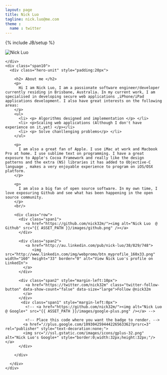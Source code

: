 ```yaml
---
layout: page
title: Nick Luo
tagline: nick.luo@me.com
theme :
  name : twitter
---
```

{% include JB/setup %}

<div class ="marketing">
  <div class="row">
    <div class = "span2">
      <!-- put my image here -->
      <img class ="bs-icon" src="{{ ASSET_PATH }}/photos/nick.jpg" alt="Nick Luo">

<!--       <ul class="socialicons">
        <li> <a href=""> i </a> </li>
      </ul> -->
    </div>
    <div class="span10">
      <div class="hero-unit" style="padding:20px">
<!--         <div class= "page-header">
          <h2>
            {{ page.title }} 
            {% if page.tagline %} 
              <small>{{ page.tagline }}</small>
            {% endif %}
          </h2>
        </div> -->
        <h2> About me </h2>
        <p> 
          Hi I am Nick Luo, I am a passionate software engineer/developer currently residing in Brisbane, Australia. In my current work, I am specialised in developing secure web applications ,iPhone/iPad applications development. I also have great interests on the following areas:
        </p>
        <ul>
          <li> <p> Algorithms designed and implementation </p> </li>
          <li> <p>Scaling web applications (Although I don't have experience on it,yet) </p></li>
          <li> <p> Solve chanllenging problems</p> </li>
        </ul>

        <p> 
          I am also a great fan of Apple. I use iMac at work and Macbook Pro at home. I use sublime text on programming. I have a great exposure to Apple's Cocoa Framework and really like the design patterns and the extra (NS) libraries it has added to Objective-C language , makes a very enjoyable experience to program on iOS/OSX platform.
        </p>

        <p> 
          I am also a big fan of open source software. In my own time, I love exposuring Github and see what has been happening in the open source community.
        </p>
        <br/>

        <div class="row">
          <div class="span1">
             <a href="https://github.com/nick32m/"><img alt="Nick Luo  @ Github" src="{{ ASSET_PATH }}/images/github.png" /></a>
          </div>

          <div class="span2">
             <a href="http://au.linkedin.com/pub/nick-luo/38/829/748">
                <img src="http://www.linkedin.com/img/webpromo/btn_myprofile_160x33.png" width="160" height="33" border="0" alt="View Nick Luo's profile on LinkedIn">
            </a>
          </div>

          <div class="span2" style="margin-left:10px">
             <a href="https://twitter.com/nick32m" class="twitter-follow-button" data-show-count="false" data-size="large">Follow @nick32m 
            </a>
          </div>
           <div class="span1" style="margin-left:0px">
             <!-- <a href="https://github.com/nick32m/"><img alt="Nick Luo  @ Google+" src="{{ ASSET_PATH }}/images/google-plus.png" /></a> -->

             <!-- Place this code where you want the badge to render. -->
            <a href="//plus.google.com/109304259444226563362?prsrc=3" rel="publisher" style="text-decoration:none;">
            <img src="//ssl.gstatic.com/images/icons/gplus-32.png" alt="Nick Luo's Google+" style="border:0;width:32px;height:32px;"/></a>
          </div> 
         
        </div>

   <!--      <a href="https://github.com/nick32m/"><img alt="Nick Luo  @ Github" src="{{ ASSET_PATH }}/images/github.png" /></a>
          &nbsp;&nbsp;&nbsp;&nbsp;&nbsp;&nbsp;  
      
        <a href="https://github.com/nick32m/"><img alt="Nick Luo  @ Google+" src="{{ ASSET_PATH }}/images/google-plus.png" /></a>
          &nbsp;&nbsp;&nbsp;&nbsp;&nbsp;&nbsp; 

         <a href="http://au.linkedin.com/pub/nick-luo/38/829/748">
          <img src="http://www.linkedin.com/img/webpromo/btn_myprofile_160x33.png" width="160" height="33" border="0" alt="View Nick Luo's profile on LinkedIn">
        </a> &nbsp;&nbsp;  &nbsp;&nbsp;  &nbsp;&nbsp;     

        <a href="https://twitter.com/nick32m" class="twitter-follow-button" data-show-count="false" data-size="large">Follow @nick32m 
        </a>
         -->
        
      </div>
    </div>
  </div>
</div>
<!-- Read [Jekyll Quick Start](http://jekyllbootstrap.com/usage/jekyll-quick-start.html)

Complete usage and documentation available at: [Jekyll Bootstrap](http://jekyllbootstrap.com)

## Update Author Attributes

In `_config.yml` remember to specify your own data:
    
    title : My Blog =)
    author :
      name : Name Lastname
      email : blah@email.test
      github : username
      twitter : username

The theme should reference these variables whenever needed.
    
## Sample Posts

This blog contains sample posts which help stage pages and blog data.
When you don't need the samples anymore just delete the `_posts/core-samples` folder.

    $ rm -rf _posts/core-samples

Here's a sample "posts list".

<ul class="posts">
  {% for post in site.posts %}
    <li><span>{{ post.date | date_to_string }}</span> &raquo; <a href="{{ BASE_PATH }}{{ post.url }}">{{ post.title }}</a></li>
  {% endfor %}
</ul>

## To-Do

This theme is still unfinished. If you'd like to be added as a contributor, [please fork](http://github.com/plusjade/jekyll-bootstrap)!
We need to clean up the themes, make theme usage guides with theme-specific markup examples. -->


